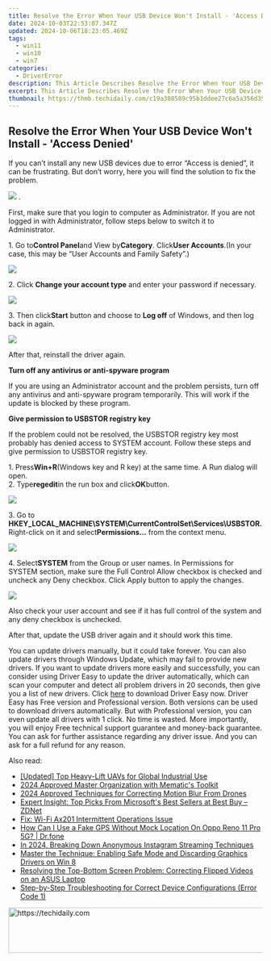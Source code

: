 ```yaml
---
title: Resolve the Error When Your USB Device Won't Install - 'Access Denied'
date: 2024-10-03T22:53:07.347Z
updated: 2024-10-06T18:23:05.469Z
tags:
  - win11
  - win10
  - win7
categories:
  - DriverError
description: This Article Describes Resolve the Error When Your USB Device Won't Install - 'Access Denied'
excerpt: This Article Describes Resolve the Error When Your USB Device Won't Install - 'Access Denied'
thumbnail: https://thmb.techidaily.com/c19a308589c95b1ddee27c6a5a356d350b91c656d430e8488c37e77595b9f657.jpg
---
```


## Resolve the Error When Your USB Device Won't Install - 'Access Denied'

If you can’t install any new USB devices due to error “Access is denied”, it can be frustrating. But don’t worry, here you will find the solution to fix the problem.  
  
![](https://images.drivereasy.com/wp-content/uploads/2016/08/img_57c6862c6dbe8.png) .

First, make sure that you login to computer as Administrator. If you are not logged in with Administrator, follow steps below to switch it to Administrator.  
  
1\. Go to**Control Panel**and View by**Category**. Click**User Accounts**.(In your case, this may be “User Accounts and Family Safety”.)  
  
![](https://images.drivereasy.com/wp-content/uploads/2016/08/img_57c68c5d7bf6a.jpg)
  
2\. Click **Change your account type** and enter your password if necessary.
  
![](https://images.drivereasy.com/wp-content/uploads/2016/07/img_5791ba4e50787.png)
  
 3\. Then click**Start** button and choose to **Log off**  of Windows, and then log back in again.
  
![](https://images.drivereasy.com/wp-content/uploads/2016/07/img_5791bab2104ee.png)

After that, reinstall the driver again.  
  
 **Turn off any antivirus or anti-spyware program**
  
If you are using an Administrator account and the problem persists, turn off any antivirus and anti-spyware program temporarily. This will work if the update is blocked by these program.
  
**Give permission to USBSTOR registry key**
  
If the problem could not be resolved, the USBSTOR registry key most probably has denied access to SYSTEM account. Follow these steps and give permission to USBSTOR registry key.
  
1\. Press**Win+R**(Windows key and R key) at the same time. A Run dialog will open.  
2\. Type**regedit**in the run box and click**OK**button.
  
![](https://images.drivereasy.com/wp-content/uploads/2016/08/img_57c6905ba04f8.png)
  
 3\. Go to **HKEY\_LOCAL\_MACHINE\\SYSTEM\\CurrentControlSet\\Services\\USBSTOR.** Right-click on it and select**Permissions…** from the context menu.

![](https://images.drivereasy.com/wp-content/uploads/2016/08/img_57c692c5d030c.jpg)
  
 4\. Select**SYSTEM** from the Group or user names. In Permissions for SYSTEM section, make sure the Full Control Allow checkbox is checked and uncheck any Deny checkbox. Click Apply button to apply the changes.  
  
![](https://images.drivereasy.com/wp-content/uploads/2016/08/img_57c6933c3f709.png)

 Also check your user account and see if it has full control of the system and any deny checkbox is unchecked.

 After that, update the USB driver again and it should work this time.

 You can update drivers manually, but it could take forever. You can also update drivers through Windows Update, which may fail to provide new drivers. If you want to update drivers more easily and successfully, you can consider using Driver Easy to update the driver automatically, which can scan your computer and detect all problem drivers in 20 seconds, then give you a list of new drivers. Click [here](https://tools.techidaily.com/drivereasy/download/) to download Driver Easy now.
 Driver Easy has Free version and Professional version. Both versions can be used to download drivers automatically. But with Professional version, you can even update all drivers with 1 click. No time is wasted. More importantly, you will enjoy Free technical support guarantee and money-back guarantee. You can ask for further assistance regarding any driver issue. And you can ask for a full refund for any reason.

<ins class="adsbygoogle"
     style="display:block"
     data-ad-format="autorelaxed"
     data-ad-client="ca-pub-7571918770474297"
     data-ad-slot="1223367746"></ins>

<ins class="adsbygoogle"
     style="display:block"
     data-ad-client="ca-pub-7571918770474297"
     data-ad-slot="8358498916"
     data-ad-format="auto"
     data-full-width-responsive="true"></ins>

<span class="atpl-alsoreadstyle">Also read:</span>
<div><ul>
<li><a href="https://fox-blue.techidaily.com/updated-top-heavy-lift-uavs-for-global-industrial-use/"><u>[Updated] Top Heavy-Lift UAVs for Global Industrial Use</u></a></li>
<li><a href="https://extra-skills.techidaily.com/2024-approved-master-organization-with-mematics-toolkit/"><u>2024 Approved Master Organization with Mematic's Toolkit</u></a></li>
<li><a href="https://vp-tips.techidaily.com/2024-approved-techniques-for-correcting-motion-blur-from-drones/"><u>2024 Approved Techniques for Correcting Motion Blur From Drones</u></a></li>
<li><a href="https://win-awesome.techidaily.com/expert-insight-top-picks-from-microsofts-best-sellers-at-best-buy-zdnet/"><u>Expert Insight: Top Picks From Microsoft's Best Sellers at Best Buy – ZDNet</u></a></li>
<li><a href="https://driver-error.techidaily.com/fix-wi-fi-ax201-intermittent-operations-issue/"><u>Fix: Wi-Fi Ax201 Intermittent Operations Issue</u></a></li>
<li><a href="https://fake-location.techidaily.com/how-can-i-use-a-fake-gps-without-mock-location-on-oppo-reno-11-pro-5g-drfone-by-drfone-virtual-android/"><u>How Can I Use a Fake GPS Without Mock Location On Oppo Reno 11 Pro 5G? | Dr.fone</u></a></li>
<li><a href="https://article-knowledge.techidaily.com/in-2024-breaking-down-anonymous-instagram-streaming-techniques/"><u>In 2024, Breaking Down Anonymous Instagram Streaming Techniques</u></a></li>
<li><a href="https://driver-error.techidaily.com/master-the-technique-enabling-safe-mode-and-discarding-graphics-drivers-on-win-8/"><u>Master the Technique: Enabling Safe Mode and Discarding Graphics Drivers on Win 8</u></a></li>
<li><a href="https://driver-error.techidaily.com/resolving-the-top-bottom-screen-problem-correcting-flipped-videos-on-an-asus-laptop/"><u>Resolving the Top-Bottom Screen Problem: Correcting Flipped Videos on an ASUS Laptop</u></a></li>
<li><a href="https://driver-error.techidaily.com/step-by-step-troubleshooting-for-correct-device-configurations-error-code-1/"><u>Step-by-Step Troubleshooting for Correct Device Configurations (Error Code 1)</u></a></li>
</ul></div>

<!-- affiliate ads begin -->
<a href="https://appsumo.8odi.net/c/5597632/2144271/7443" target="_top" id="2144271">
  <img src="//a.impactradius-go.com/display-ad/7443-2144271" border="0" alt="https://techidaily.com" width="600" height="90"/>
</a>
<img height="0" width="0" src="https://appsumo.8odi.net/i/5597632/2144271/7443" style="position:absolute;visibility:hidden;" border="0" />
<!-- affiliate ads end -->

